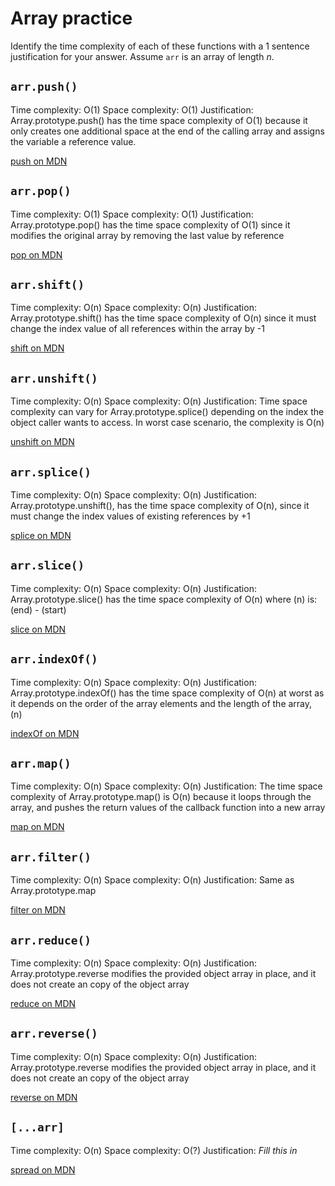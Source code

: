 # Array practice

Identify the time complexity of each of these functions with a 1 sentence
justification for your answer. Assume `arr` is an array of length _n_.

## `arr.push()`

Time complexity: O(1)
Space complexity: O(1)
Justification: Array.prototype.push() has the time space complexity of O(1) because it only creates one additional space at the end of the calling array and assigns the variable a reference value.

[push on MDN][push]

## `arr.pop()`

Time complexity: O(1)
Space complexity: O(1)
Justification: Array.prototype.pop() has the time space complexity of O(1) since it modifies the original array by removing the last value by reference

[pop on MDN][pop]

## `arr.shift()`

Time complexity: O(n)
Space complexity: O(n)
Justification: Array.prototype.shift() has the time space complexity of O(n) since it must change the index value of all references within the array by -1

[shift on MDN][shift]

## `arr.unshift()`

Time complexity: O(n)
Space complexity: O(n)
Justification: Time space complexity can vary for Array.prototype.splice() depending on the index the object caller wants to access. In worst case scenario, the complexity is O(n)

[unshift on MDN][unshift]

## `arr.splice()`

Time complexity: O(n)
Space complexity: O(n)
Justification: Array.prototype.unshift(), has the time space complexity of O(n), since it must change the index values of existing references by +1

[splice on MDN][splice]

## `arr.slice()`

Time complexity: O(n)
Space complexity: O(n)
Justification: Array.prototype.slice() has the time space complexity of O(n) where (n) is: (end) - (start)

[slice on MDN][slice]

## `arr.indexOf()`

Time complexity: O(n)
Space complexity: O(n)
Justification: Array.prototype.indexOf() has the time space complexity of O(n) at worst as it depends on the order of the array elements and the length of the array, (n)

[indexOf on MDN][indexof]

## `arr.map()`

Time complexity: O(n)
Space complexity: O(n)
Justification: The time space complexity of Array.prototype.map() is O(n) because it loops through the array, and pushes the return values of the callback function into a new array

[map on MDN][map]

## `arr.filter()`

Time complexity: O(n)
Space complexity: O(n)
Justification: Same as Array.prototype.map

[filter on MDN][filter]

## `arr.reduce()`

Time complexity: O(n)
Space complexity: O(n)
Justification: Array.prototype.reverse modifies the provided object array in place, and it does not create an copy of the object array

[reduce on MDN][reduce]

## `arr.reverse()`

Time complexity: O(n)
Space complexity: O(n)
Justification: Array.prototype.reverse modifies the provided object array in place, and it does not create an copy of the object array

[reverse on MDN][reverse]

## `[...arr]`

Time complexity: O(n)
Space complexity: O(?)
Justification: _Fill this in_

[spread on MDN][spread]

[push]: https://developer.mozilla.org/en-US/docs/Web/JavaScript/Reference/Global_Objects/Array/push
[pop]: https://developer.mozilla.org/en-US/docs/Web/JavaScript/Reference/Global_Objects/Array/pop
[shift]: https://developer.mozilla.org/en-US/docs/Web/JavaScript/Reference/Global_Objects/Array/shift
[unshift]: https://developer.mozilla.org/en-US/docs/Web/JavaScript/Reference/Global_Objects/Array/unshift
[splice]: https://developer.mozilla.org/en-US/docs/Web/JavaScript/Reference/Global_Objects/Array/splice
[slice]: https://developer.mozilla.org/en-US/docs/Web/JavaScript/Reference/Global_Objects/Array/slice
[indexof]: https://developer.mozilla.org/en-US/docs/Web/JavaScript/Reference/Global_Objects/Array/indexOf
[map]: https://developer.mozilla.org/en-US/docs/Web/JavaScript/Reference/Global_Objects/Array/map
[filter]: https://developer.mozilla.org/en-US/docs/Web/JavaScript/Reference/Global_Objects/Array/filter
[reduce]: https://developer.mozilla.org/en-US/docs/Web/JavaScript/Reference/Global_Objects/Array/reduce
[reverse]: https://developer.mozilla.org/en-US/docs/Web/JavaScript/Reference/Global_Objects/Array/reverse
[spread]: https://developer.mozilla.org/en-US/docs/Web/JavaScript/Reference/Operators/Spread_syntax
